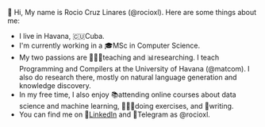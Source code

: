 👋 Hi, My name is Rocio Cruz Linares (@rocioxl). Here are some things about me:

- I live in Havana, 🇨🇺Cuba.
- I'm currently working in a 🎓MSc in Computer Science.
- My two passions are 👩🏻‍🏫teaching and 📊researching. I teach Programming and Compilers at the University of Havana (@matcom). I also do research there, mostly on natural language generation and knowledge discovery.
- In my free time, I also enjoy 📚attending online courses about data science and machine learning, 🏃🏻‍♀️doing exercises, and 📝writing.
- You can find me on 💼[LinkedIn](https://www.linkedin.com/in/rocioxl/) and 📱Telegram as @rocioxl. 


<!---
rocioxl/rocioxl is a ✨ special ✨ repository because its `README.md` (this file) appears on your GitHub profile.
You can click the Preview link to take a look at your changes.
--->
